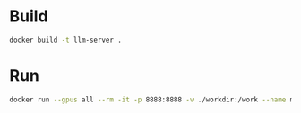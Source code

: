 # Build
``` sh
docker build -t llm-server .
```
# Run
``` sh
docker run --gpus all --rm -it -p 8888:8888 -v ./workdir:/work --name my-llm llm-server
```